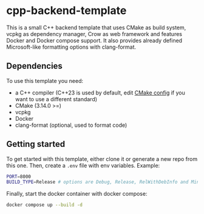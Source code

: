 # cpp-backend-template

This is a small C++ backend template that uses CMake as build system, vcpkg as dependency manager, Crow as web framework and features Docker and Docker compose support.
It also provides already defined Microsoft-like formatting options with clang-format.

## Dependencies

To use this template you need:

- a C++ compiler (C++23 is used by default, edit [CMake config](CMakeLists.txt) if you want to use a different standard)
- CMake (3.14.0 >=)
- vcpkg
- Docker
- clang-format (optional, used to format code)

## Getting started

To get started with this template, either clone it or generate a new repo from this one.
Then, create a ```.env``` file with env variables.
Example:

```bash
PORT=8000
BUILD_TYPE=Release # options are Debug, Release, RelWithDebInfo and MinSizeRel 
```

Finally, start the docker container with docker compose:
```bash
docker compose up --build -d
```
